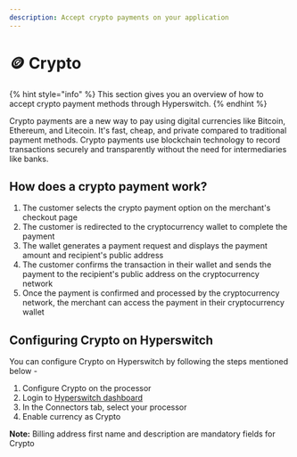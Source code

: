 ```yaml
---
description: Accept crypto payments on your application
---
```


# 🪙 Crypto

{% hint style="info" %}
This section gives you an overview of how to accept crypto payment methods through Hyperswitch.
{% endhint %}

Crypto payments are a new way to pay using digital currencies like Bitcoin, Ethereum, and Litecoin. It's fast, cheap, and private compared to traditional payment methods. Crypto payments use blockchain technology to record transactions securely and transparently without the need for intermediaries like banks.

## **How does a crypto payment work?**

1. The customer selects the crypto payment option on the merchant's checkout page
2. The customer is redirected to the cryptocurrency wallet to complete the payment
3. The wallet generates a payment request and displays the payment amount and recipient's public address
4. The customer confirms the transaction in their wallet and sends the payment to the recipient's public address on the cryptocurrency network
5. Once the payment is confirmed and processed by the cryptocurrency network, the merchant can access the payment in their cryptocurrency wallet

## **Configuring Crypto on Hyperswitch**

You can configure Crypto on Hyperswitch by following the steps mentioned below -

1. Configure Crypto on the processor
2. Login to [Hyperswitch dashboard](https://app.hyperswitchpay.com/)
3. In the Connectors tab, select your processor
4. Enable currency as Crypto

**Note:** Billing address first name and description are mandatory fields for Crypto
